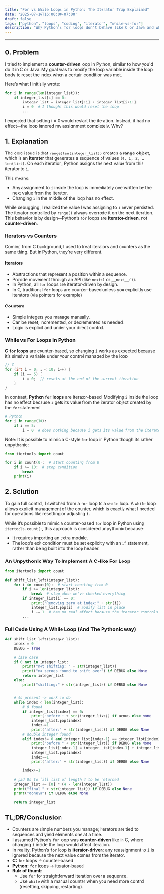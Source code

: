```yaml
---
title: "For vs While Loops in Python: The Iterator Trap Explained"
date: '2025-07-16T16:00:00-07:00'
draft: false
tags: ["python", "loops", "coding", "iterator", "while-vs-for"]
description: "Why Python's for loops don't behave like C or Java and when to use while instead."
---
```


---

## 0. Problem

I tried to implement a **counter-driven** loop in Python, similar to how you'd do it in C or Java. My goal was to modify the loop variable inside the loop body to reset the index when a certain condition was met.

Here’s what I initially wrote:

```python
for i in range(len(integer_list)):
    if integer_list[i] == 0:
        integer_list = integer_list[:i] + integer_list[i+1:]
        i = 0  # I thought this would reset the loop
        ...
```

I expected that setting i = 0 would restart the iteration. Instead, it had no effect—the loop ignored my assignment completely. Why?

## 1. Explanation 

The core issue is that `range(len(integer_list))` creates a **range object**, which is an **iterator** that generates a sequence of values `(0, 1, 2, … len(list)`. On each iteration, Python assigns the next value from this iterator to `i`.

This means:
- Any assignment to `i` inside the loop is immediately overwritten by the next value from the iterator.
- Changing `i` in the middle of the loop has no effect.

While debugging, I realized the value I was assigning to `i` never persisted. The iterator controlled by `range()` always overrode it on the next iteration. This behavior is by design—Python’s `for` loops are **iterator-driven**, not **counter-driven**.


### Iterators vs Counters
Coming from C background, I used to treat iterators and counters as the same thing. But in Python, they’re very different.

#### **Iterators**
- Abstractions that represent a position within a sequence.
- Provide movement through an API (like `next()` or `__next__()`).
- In Python, all `for` loops are iterator-driven by design.
- In C, traditional `for` loops are counter-based unless you explicitly use iterators (via pointers for example)

#### **Counters**
- Simple integers you manage manually.
- Can be reset, incremented, or decremented as needed.
- Logic is explicit and under your direct control.

### While vs For Loops In Python

**C `for` loops** are counter-based, so changing `i` works as expected because it’s simply a variable under your control managed by the loop

```c
// C
for (int i = 0; i < 10; i++) {
    if (i == 5) {
        i = 0;  // resets at the end of the current iteration
    }
}
```

In contrast, **Python `for` loops** are iterator-based. Modifying `i` inside the loop has no effect because `i` gets its value from the iterator object created by the `for` statement.
```python
# Python
for i in range(10):
    if i == 5:
        i = 0  # does nothing because i gets its value from the iterator created by range(10) (0, 1, 2, 3, ...)
```

Note: It is possible to mimic a C-style `for` loop in Python though its rather unpythonic:

```python
from itertools import count

for i in count(0):  # start counting from 0
    if i >= 10:  # stop condition
        break
    print(i)
```


## 2. Solution

To gain full control, I switched from a `for` loop to a `while` loop. A `while` loop allows explicit management of the counter, which is exactly what I needed for operations like resetting or adjusting `i`.

While it’s possible to mimic a counter-based `for` loop in Python using `itertools.count()`, this approach is considered unpythonic because:
- It requires importing an extra module.
- The loop’s exit condition must be set explicitly with an `if` statement, rather than being built into the loop header.

### An Unpythonic Way To Implement A C-like For Loop
```python
from itertools import count

def shift_list_left(integer_list):
    for i in count(0):  # start counting from 0
        if i >= len(integer_list):
            break  # stop when we've checked everything
        if integer_list[i] == 0:
            print("Removing zero at index:" + str(i))
            integer_list.pop(i)  # modify list in place
            i -= 1  # has no real effect because the iterator controls i
        ...
```

### Full Code Using A While Loop (And The Pythonic way)
```python
def shift_list_left(integer_list):
    index = 0
    DEBUG = True

    # base case
    if 0 not in integer_list:
        print("not shifting: " + str(integer_list))
        print("no zeroes found to shift over") if DEBUG else None
        return integer_list
    else: 
        print("shifting:" + str(integer_list)) if DEBUG else None


    # 0s present -> work to do
    while index < len(integer_list):
        # 0 found
        if integer_list[index] == 0:
            print("before:" + str(integer_list)) if DEBUG else None
            integer_list.pop(index)
            index-=1
            print("after:" + str(integer_list)) if DEBUG else None
        # double integer found
        elif index!= 0 and integer_list[index-1] == integer_list[index]:
            print("before:" + str(integer_list)) if DEBUG else None
            integer_list[index-1] = integer_list[index-1] + integer_list[index]
            integer_list.pop(index)
            index-=1
            print("after:" + str(integer_list)) if DEBUG else None

        index+=1
    
    # pad 0s to fill list of length 4 to be returned
    integer_list += [0] * (4 - len(integer_list))
    print("final:" + str(integer_list)) if DEBUG else None
    print("done\n") if DEBUG else None

    return integer_list
```

## TL;DR/Conclusion
- Counters are simple numbers you manage; iterators are tied to sequences and yield elements one at a time.
- I assumed Python’s `for` loop was **counter-driven** like in C, where changing `i` inside the loop would affect iteration.
- In reality, Python’s `for` loop is **iterator-driven**: any reassignment to `i` is ignored because the next value comes from the iterator.
- **C:** `for` loops → counter-based  
- **Python:** `for` loops → iterator-based  
- **Rule of thumb:**  
  - Use `for` for straightforward iteration over a sequence.  
  - Use `while` with a manual counter when you need more control (resetting, skipping, restarting).  

